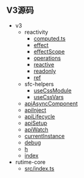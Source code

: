 ## V3源码

- v3
  - reactivity
    - [computed.ts](https://github.com/vuejs/vue/blob/main/src/v3/reactivity/computed.ts)
    - [effect](https://github.com/vuejs/vue/blob/main/src/v3/reactivity/effect.ts)
    - [effectScope](https://github.com/vuejs/vue/blob/main/src/v3/reactivity/effectScope.ts)
    - [operations](https://github.com/vuejs/vue/blob/main/src/v3/reactivity/operations.ts)
    - [reactive](https://github.com/vuejs/vue/blob/main/src/v3/reactivity/reactive.ts)
    - [readonly](https://github.com/vuejs/vue/blob/main/src/v3/reactivity/readonly.ts)
    - [ref](https://github.com/vuejs/vue/blob/main/src/v3/reactivity/ref.ts)
  - sfc-helpers
    - [useCssModule](https://github.com/vuejs/vue/blob/main/src/v3/sfc-helpers/useCssModule.ts)
    - [useCssVars](https://github.com/vuejs/vue/blob/main/src/v3/sfc-helpers/useCssVars.ts)
  - [apiAsyncComponent](https://github.com/vuejs/vue/blob/main/src/v3/apiAsyncComponent.ts)
  - [apiInject](https://github.com/vuejs/vue/blob/main/src/v3/apiInject.ts)
  - [apiLifecycle](https://github.com/vuejs/vue/blob/main/src/v3/apiLifecycle.ts)
  - [apiSetup](https://github.com/vuejs/vue/blob/main/src/v3/apiSetup.ts)
  - [apiWatch](https://github.com/vuejs/vue/blob/main/src/v3/apiWatch.ts)
  - [currentInstance](https://github.com/vuejs/vue/blob/main/src/v3/currentInstance.ts)
  - [debug](https://github.com/vuejs/vue/blob/main/src/v3/debug.ts)
  - [h](https://github.com/vuejs/vue/blob/main/src/v3/h.ts)
  - [index](https://github.com/vuejs/vue/blob/main/src/v3/index.ts)
- rutime-core
  - [src/index.ts](https://github.com/vuejs/core/blob/main/packages/runtime-core/src/index.ts#L131)
  